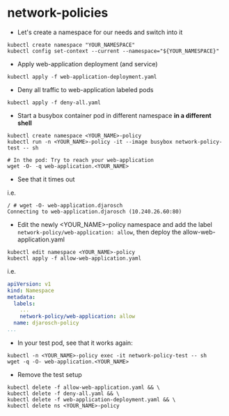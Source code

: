 # network-policies

* Let's create a namespace for our needs and switch into it

```shell
kubectl create namespace "YOUR_NAMESPACE"
kubectl config set-context --current --namespace="${YOUR_NAMESPACE}"
```

* Apply web-application deployment (and service)

```shell
kubectl apply -f web-application-deployment.yaml
```

* Deny all traffic to web-application labeled pods

```shell
kubectl apply -f deny-all.yaml
```

* Start a busybox container pod in different namespace **in a different shell**

```shell
kubectl create namespace <YOUR_NAME>-policy
kubectl run -n <YOUR_NAME>-policy -it --image busybox network-policy-test -- sh

# In the pod: Try to reach your web-application
wget -O- -q web-application.<YOUR_NAME>
```

* See that it times out

i.e.

```shell
/ # wget -O- web-application.djarosch
Connecting to web-application.djarosch (10.240.26.60:80)
```

* Edit the newly <YOUR_NAME>-policy namespace and add the label `network-policy/web-application: allow`, then deploy the allow-web-application.yaml

```shell
kubectl edit namespace <YOUR_NAME>-policy
kubectl apply -f allow-web-application.yaml
```

i.e.

```yaml
apiVersion: v1
kind: Namespace
metadata:
  labels:
    ...
    network-policy/web-application: allow
  name: djarosch-policy
...
```

* In your test pod, see that it works again:

```shell
kubectl -n <YOUR_NAME>-policy exec -it network-policy-test -- sh
wget -q -O- web-application.<YOUR_NAME>
```

* Remove the test setup

```shell
kubectl delete -f allow-web-application.yaml && \
kubectl delete -f deny-all.yaml && \
kubectl delete -f web-application-deployment.yaml && \
kubectl delete ns <YOUR_NAME>-policy
```
